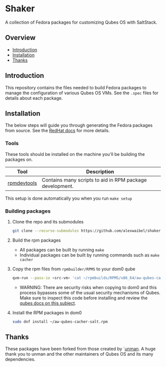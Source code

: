 # Shaker

A collection of Fedora packages for customizing Qubes OS with SaltStack.

## Overview

- [Introduction](#introduction)
- [Installation](#installation)
- [Thanks](#thanks)

## Introduction

This repository contains the files needed to build Fedora packages to manage the configuration of various Qubes OS VMs. See the `.spec` files for details about each package.

## Installation

The below steps will guide you through generating the Fedora packages from source. See the [RedHat docs](https://www.redhat.com/sysadmin/create-rpm-package) for more details.

### Tools

These tools should be installed on the machine you'll be building the packages on.

| Tool                                                      | Description                                              |
| --------------------------------------------------------- | -------------------------------------------------------- |
| [rpmdevtools](https://fedoraproject.org/wiki/Rpmdevtools) | Contains many scripts to aid in RPM package development. |

This setup is done automatically you when you run `make setup`

### Building packages

1. Clone the repo and its submodules

   ```bash
   git clone --recurse-submodules https://github.com/alexwaibel/shaker.git
   ```

1. Build the rpm packages

   - All packages can be built by running `make`
   - Individual packages can be built by running commands such as `make cacher`

1. Copy the rpm files from `rpmbuilder/RPMS` to your dom0 qube

   ```bash
   qvm-run --pass-io <src-vm> 'cat ~/rpmbuilds/RPMS/x86_64/aw-qubes-cacher-salt-1.5-1.fc34.x86_64.rpm' > aw-qubes-cacher-salt.rpm
   ```

   - WARNING: There are security risks when copying to dom0 and this process bypasses some of the usual security mechanisms of Qubes. Make sure to inspect this code before installing and review the [qubes docs on this subject](https://www.qubes-os.org/doc/how-to-copy-from-dom0/#copying-to-dom0).

1. Install the RPM packages in dom0
   ```bash
   sudo dnf install ~/aw-qubes-cacher-salt.rpm
   ```

## Thanks

These packages have been forked from those created by `[unman](https://github.com/unman/shaker).
A huge thank you to unman and the other maintainers of Qubes OS and its many dependencies.
